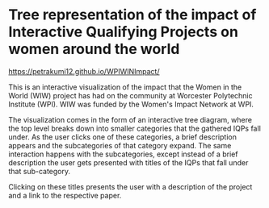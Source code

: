 # Tree representation of the impact of Interactive Qualifying Projects on women around the world

 https://petrakumi12.github.io/WPIWINImpact/

This is an interactive visualization of the impact that the Women in the World (WIW) project has had on the community at Worcester Polytechnic Institute (WPI). WIW was funded by the Women's Impact Network at WPI. 


The visualization comes in the form of an interactive tree diagram, where the top level breaks down into smaller categories that the gathered IQPs fall under. As the user clicks one of these categories, a brief description appears and the subcategories of that category expand. The same interaction happens with the subcategories, except instead of a brief description the user gets presented with titles of the IQPs that fall under that sub-category. 


Clicking on these titles presents the user with a description of the project and a link to the respective paper.
